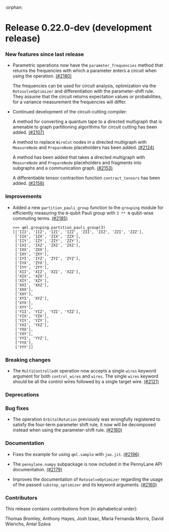:orphan:

# Release 0.22.0-dev (development release)

<h3>New features since last release</h3>

* Parametric operations now have the `parameter_frequencies`
  method that returns the frequencies with which a parameter
  enters a circuit when using the operation.
  [(#2180)](https://github.com/PennyLaneAI/pennylane/pull/2180)

  The frequencies can be used for circuit analysis, optimization
  via the `RotosolveOptimizer` and differentiation with the
  parameter-shift rule. They assume that the circuit returns
  expectation values or probabilities, for a variance
  measurement the frequencies will differ.

* Continued development of the circuit-cutting compiler:

  A method for converting a quantum tape to a directed multigraph that is amenable
  to graph partitioning algorithms for circuit cutting has been added.
  [(#2107)](https://github.com/PennyLaneAI/pennylane/pull/2107)

  A method to replace `WireCut` nodes in a directed multigraph with `MeasureNode`
  and `PrepareNode` placeholders has been added.
  [(#2124)](https://github.com/PennyLaneAI/pennylane/pull/2124)

  A method has been added that takes a directed multigraph with `MeasureNode` and
  `PrepareNode` placeholders and fragments into subgraphs and a communication graph.
  [(#2153)](https://github.com/PennyLaneAI/pennylane/pull/2153)

  A differentiable tensor contraction function `contract_tensors` has been
  added.
  [(#2158)](https://github.com/PennyLaneAI/pennylane/pull/2158)

<h3>Improvements</h3>

* Added a new `partition_pauli_group` function to the `grouping` module for
  efficiently measuring the `N`-qubit Pauli group with `3 ** N`
  qubit-wise commuting terms.
  [(#2185)](https://github.com/PennyLaneAI/pennylane/pull/2185)
  
  ```pycon
  >>> qml.grouping.partition_pauli_group(3)
  [['III', 'IIZ', 'IZI', 'IZZ', 'ZII', 'ZIZ', 'ZZI', 'ZZZ'],
   ['IIX', 'IZX', 'ZIX', 'ZZX'],
   ['IIY', 'IZY', 'ZIY', 'ZZY'],
   ['IXI', 'IXZ', 'ZXI', 'ZXZ'],
   ['IXX', 'ZXX'],
   ['IXY', 'ZXY'],
   ['IYI', 'IYZ', 'ZYI', 'ZYZ'],
   ['IYX', 'ZYX'],
   ['IYY', 'ZYY'],
   ['XII', 'XIZ', 'XZI', 'XZZ'],
   ['XIX', 'XZX'],
   ['XIY', 'XZY'],
   ['XXI', 'XXZ'],
   ['XXX'],
   ['XXY'],
   ['XYI', 'XYZ'],
   ['XYX'],
   ['XYY'],
   ['YII', 'YIZ', 'YZI', 'YZZ'],
   ['YIX', 'YZX'],
   ['YIY', 'YZY'],
   ['YXI', 'YXZ'],
   ['YXX'],
   ['YXY'],
   ['YYI', 'YYZ'],
   ['YYX'],
   ['YYY']]
  ```

<h3>Breaking changes</h3>

* The `MultiControlledX` operation now accepts a single `wires` keyword argument for both `control_wires` and `wires`.
  The single `wires` keyword should be all the control wires followed by a single target wire. 
  [(#2121)](https://github.com/PennyLaneAI/pennylane/pull/2121)

<h3>Deprecations</h3>

<h3>Bug fixes</h3>

* The operation `OrbitalRotation` previously was wrongfully registered to satisfy
  the four-term parameter shift rule, it now will be decomposed instead when
  using the parameter-shift rule.
  [(#2180)](https://github.com/PennyLaneAI/pennylane/pull/2180)

<h3>Documentation</h3>

* Fixes the example for using `qml.sample` with `jax.jit`.
  [(#2196)](https://github.com/PennyLaneAI/pennylane/pull/2196)

* The ``pennylane.numpy`` subpackage is now included in the PennyLane
  API documentation.
  [(#2179)](https://github.com/PennyLaneAI/pennylane/pull/2179)

* Improves the documentation of `RotosolveOptimizer` regarding the
  usage of the passed `substep_optimizer` and its keyword arguments.
  [(#2160)](https://github.com/PennyLaneAI/pennylane/pull/2160)

<h3>Contributors</h3>

This release contains contributions from (in alphabetical order):

Thomas Bromley, Anthony Hayes, Josh Izaac, Maria Fernanda Morris, David Wierichs, Antal Száva
